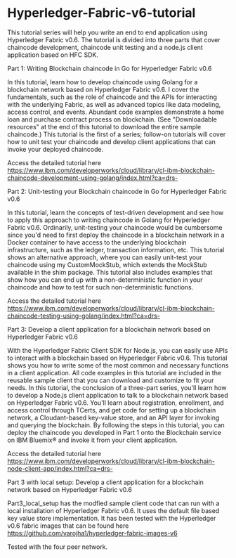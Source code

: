 # Hyperledger-Fabric-v6-tutorial

This tutorial series will help you write an end to end application using Hyperledger Fabric v0.6.
The tutorial is divided into three parts that cover chaincode development, chaincode unit testing and a node.js client application based on HFC SDK.

Part 1: Writing Blockchain chaincode in Go for Hyperledger Fabric v0.6

In this tutorial, learn how to develop chaincode using Golang for a blockchain network based on Hyperledger Fabric v0.6. I cover the fundamentals, such as the role of chaincode and the APIs for interacting with the underlying Fabric, as well as advanced topics like data modeling, access control, and events. Abundant code examples demonstrate a home loan and purchase contract process on blockchain. (See "Downloadable resources" at the end of this tutorial to download the entire sample chaincode.)
This tutorial is the first of a series; follow-on tutorials will cover how to unit test your chaincode and develop client applications that can invoke your deployed chaincode.

Access the detailed tutorial here
https://www.ibm.com/developerworks/cloud/library/cl-ibm-blockchain-chaincode-development-using-golang/index.html?ca=drs-


Part 2: Unit-testing your Blockchain chaincode in Go for Hyperledger Fabric v0.6

In this tutorial, learn the concepts of test-driven development and see how to apply this approach to writing chaincode in Golang for Hyperledger Fabric v0.6.
Ordinarily, unit-testing your chaincode would be cumbersome since you'd need to first deploy the chaincode in a blockchain network in a Docker container to have access to the underlying blockchain infrastructure, such as the ledger, transaction information, etc. This tutorial shows an alternative approach, where you can easily unit-test your chaincode using my CustomMockStub, which extends the MockStub available in the shim package.
This tutorial also includes examples that show how you can end up with a non-deterministic function in your chaincode and how to test for such non-deterministic functions.

Access the detailed tutorial here
https://www.ibm.com/developerworks/cloud/library/cl-ibm-blockchain-chaincode-testing-using-golang/index.html?ca=drs-

Part 3: Develop a client application for a blockchain network based on Hyperledger Fabric v0.6

With the Hyperledger Fabric Client SDK for Node.js, you can easily use APIs to interact with a blockchain based on Hyperledger Fabric v0.6. This tutorial shows you how to write some of the most common and necessary functions in a client application. All code examples in this tutorial are included in the reusable sample client that you can download and customize to fit your needs.
In this tutorial, the conclusion of a three-part series, you'll learn how to develop a Node.js client application to talk to a blockchain network based on Hyperledger Fabric v0.6. You'll learn about registration, enrollment, and access control through TCerts, and get code for setting up a blockchain network, a Cloudant-based key-value store, and an API layer for invoking and querying the blockchain. By following the steps in this tutorial, you can deploy the chaincode you developed in Part 1 onto the Blockchain service on IBM Bluemix® and invoke it from your client application.

Access the detailed tutorial here
https://www.ibm.com/developerworks/cloud/library/cl-ibm-blockchain-node-client-app/index.html?ca=drs-

Part 3 with local setup: Develop a client application for a blockchain network based on Hyperledger Fabric v0.6

Part3_local_setup has the modfied sample client code that can run with a local installation of Hyperledger Fabric v0.6. It uses the default file based key value store implementation. It has been tested with the Hyperledger v0.6 fabric images that can be found here https://github.com/varojha1/hyperledger-fabric-images-v6

Tested with the four peer network.